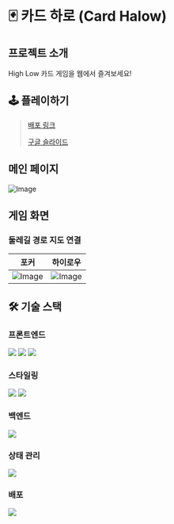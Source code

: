 # 🃏 카드 하로 (Card Halow)

## 프로젝트 소개

High Low 카드 게임을 웹에서 즐겨보세요!

## 🕹️ 플레이하기
> [배포 링크](https://card-hl.vercel.app/)
> 
> [구글 슬라이드](https://docs.google.com/presentation/d/1ACO7cqp1jvHufjUBmEC_FjBZvDla03vwascHgwwaaj4/edit?usp=sharing)

## 메인 페이지
![Image](https://github.com/user-attachments/assets/bfbb6585-f4dc-43fa-b04f-f9fcbdd9d9b3)

## 게임 화면
### 둘레길 경로 지도 연결
| 포커                                                                                        | 하이로우                                                                                      |
|-------------------------------------------------------------------------------------------|-------------------------------------------------------------------------------------------|
| ![Image](https://github.com/user-attachments/assets/468c02ec-11d5-4ffe-9275-7a676a262f9f) | ![Image](https://github.com/user-attachments/assets/f286d4be-a29c-4dfa-b9da-8183e6ea505b) |


## 🛠️ 기술 스택
### 프론트엔드
<img src="https://img.shields.io/badge/React-06B6D4?logo=react"/>
<img src="https://img.shields.io/badge/Vite-646CFF?logo=vite"/>
<img src="https://img.shields.io/badge/TypeScript-5D5D5D?logo=typescript"/>

### 스타일링
<img src="https://img.shields.io/badge/Tailwind Css-06B6D4?logo=tailwindcss"/>
<img src="https://img.shields.io/badge/shadcn/ui-000000?logo=shadcnui"/>

### 백엔드
<img src="https://img.shields.io/badge/Supabase-3FCF8E?logo=supabase"/>

### 상태 관리
<img src="https://img.shields.io/badge/Zustand-000000?logo=zustand"/>

### 배포
<img src="https://img.shields.io/badge/Vercel-5D5D5D?logo=vercel"/>
